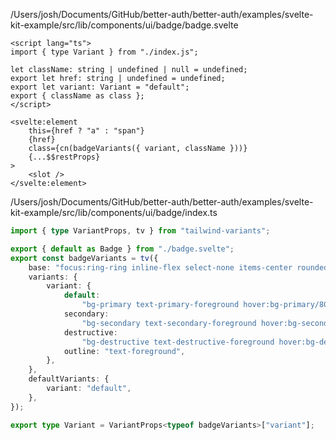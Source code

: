 /Users/josh/Documents/GitHub/better-auth/better-auth/examples/svelte-kit-example/src/lib/components/ui/badge/badge.svelte
```
<script lang="ts">
import { type Variant } from "./index.js";

let className: string | undefined | null = undefined;
export let href: string | undefined = undefined;
export let variant: Variant = "default";
export { className as class };
</script>

<svelte:element
	this={href ? "a" : "span"}
	{href}
	class={cn(badgeVariants({ variant, className }))}
	{...$$restProps}
>
	<slot />
</svelte:element>

```
/Users/josh/Documents/GitHub/better-auth/better-auth/examples/svelte-kit-example/src/lib/components/ui/badge/index.ts
```typescript
import { type VariantProps, tv } from "tailwind-variants";

export { default as Badge } from "./badge.svelte";
export const badgeVariants = tv({
	base: "focus:ring-ring inline-flex select-none items-center rounded-md border px-2.5 py-0.5 text-xs font-semibold transition-colors focus:outline-none focus:ring-2 focus:ring-offset-2",
	variants: {
		variant: {
			default:
				"bg-primary text-primary-foreground hover:bg-primary/80 border-transparent shadow",
			secondary:
				"bg-secondary text-secondary-foreground hover:bg-secondary/80 border-transparent",
			destructive:
				"bg-destructive text-destructive-foreground hover:bg-destructive/80 border-transparent shadow",
			outline: "text-foreground",
		},
	},
	defaultVariants: {
		variant: "default",
	},
});

export type Variant = VariantProps<typeof badgeVariants>["variant"];

```
